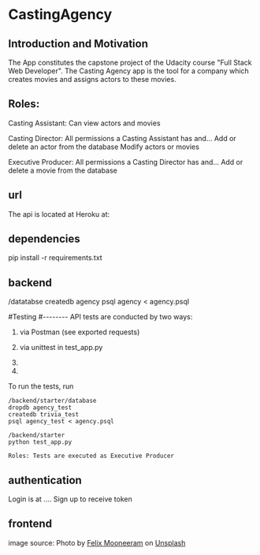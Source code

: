 # CastingAgency


Introduction and Motivation
---------------------------
The App constitutes the capstone project of the Udacity course "Full Stack Web Developer". The Casting Agency app is the tool for a company which creates movies and 
assigns actors to these movies.


Roles:
------
Casting Assistant:
Can view actors and movies

Casting Director:
All permissions a Casting Assistant has and…
Add or delete an actor from the database
Modify actors or movies

Executive Producer:
All permissions a Casting Director has and…
Add or delete a movie from the database


url
---
The api is located at Heroku at:


dependencies
------------
pip install -r requirements.txt


backend
-------

/datatabse
createdb agency
psql agency < agency.psql



#Testing
#--------
API tests are conducted by two ways:
1) via Postman (see exported requests)
2) via unittest in test_app.py

1)

2)
To run the tests, run
```
/backend/starter/database
dropdb agency_test
createdb trivia_test
psql agency_test < agency.psql

/backend/starter
python test_app.py

Roles: Tests are executed as Executive Producer
```

authentication
---------------
Login is at ....
Sign up to receive token



frontend
--------

image
source:
<span>Photo by <a href="https://unsplash.com/@felixmooneeram?utm_source=unsplash&amp;utm_medium=referral&amp;utm_content=creditCopyText">Felix Mooneeram</a> on <a href="https://unsplash.com/s/photos/movie?utm_source=unsplash&amp;utm_medium=referral&amp;utm_content=creditCopyText">Unsplash</a></span>



